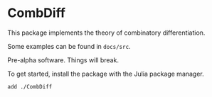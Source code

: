 # CombDiff


This package implements the theory of combinatory differentiation.

Some examples can be found in `docs/src`.

Pre-alpha software. Things will break.

To get started, install the package with the Julia package manager.

```txt
add ./CombDiff
```
